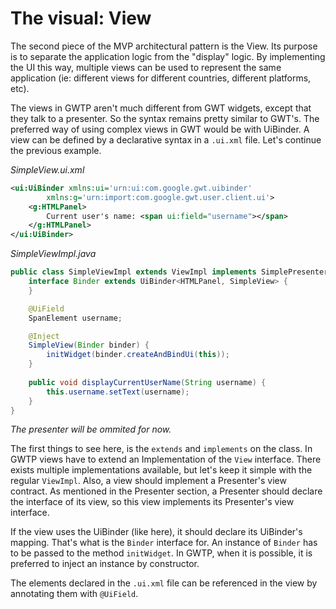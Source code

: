 # The visual: View

The second piece of the MVP architectural pattern is the View. Its purpose is to separate the application logic from the "display" logic. By implementing the UI this way, multiple views can be used to represent the same application (ie: different views for different countries, different platforms, etc). 

The views in GWTP aren't much different from GWT widgets, except that they talk to a presenter. So the syntax remains pretty similar to GWT's. The preferred way of using complex views in GWT would be with UiBinder. A view can be defined by a declarative syntax in a `.ui.xml` file. Let's continue the previous example.

_SimpleView.ui.xml_

```xml
<ui:UiBinder xmlns:ui='urn:ui:com.google.gwt.uibinder'
        xmlns:g='urn:import:com.google.gwt.user.client.ui'>
    <g:HTMLPanel>
        Current user's name: <span ui:field="username"></span>
    </g:HTMLPanel>
</ui:UiBinder>
```


_SimpleViewImpl.java_

```java
public class SimpleViewImpl extends ViewImpl implements SimplePresenter.MyView {
    interface Binder extends UiBinder<HTMLPanel, SimpleView> {
    }

    @UiField
    SpanElement username;

    @Inject
    SimpleView(Binder binder) {
        initWidget(binder.createAndBindUi(this));
    }
    
    public void displayCurrentUserName(String username) {
        this.username.setText(username);
    }
}
```

_The presenter will be ommited for now._

The first things to see here, is the `extends` and `implements` on the class. In GWTP views have to extend an Implementation of the `View` interface. There exists multiple implementations available, but let's keep it simple with the regular `ViewImpl`. Also, a view should implement a Presenter's view contract. As mentioned in the Presenter section, a Presenter should declare the interface of its view, so this view implements its Presenter's view interface.

If the view uses the UiBinder (like here), it should declare its UiBinder's mapping. That's what is the `Binder` interface for. An instance of `Binder` has to be passed to the method `initWidget`. In GWTP, when it is possible, it is preferred to inject an instance by constructor.

The elements declared in the `.ui.xml` file can be referenced in the view by annotating them with `@UiField`. 

